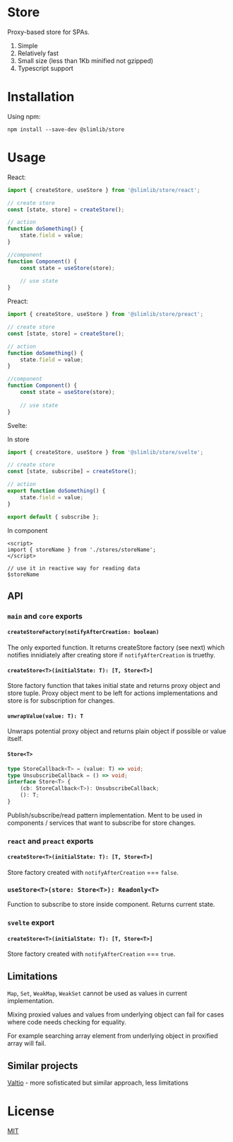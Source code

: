 # Store

Proxy-based store for SPAs.

1. Simple
2. Relatively fast
3. Small size (less than 1Kb minified not gzipped)
4. Typescript support

# Installation

Using npm:
```
npm install --save-dev @slimlib/store
```

# Usage

React:

```javascript
import { createStore, useStore } from '@slimlib/store/react';

// create store
const [state, store] = createStore();

// action
function doSomething() {
    state.field = value;
}

//component
function Component() {
    const state = useStore(store);
    
    // use state
}
```

Preact:

```javascript
import { createStore, useStore } from '@slimlib/store/preact';

// create store
const [state, store] = createStore();

// action
function doSomething() {
    state.field = value;
}

//component
function Component() {
    const state = useStore(store);
    
    // use state
}
```

Svelte:

In store

```javascript
import { createStore, useStore } from '@slimlib/store/svelte';

// create store
const [state, subscribe] = createStore();

// action
export function doSomething() {
    state.field = value;
}

export default { subscribe };
```

In component

```svelte
<script>
import { storeName } from './stores/storeName';
</script>

// use it in reactive way for reading data
$storeName
```

## API

### `main` and `core` exports

####  `createStoreFactory(notifyAfterCreation: boolean)`

The only exported function. It returns createStore factory (see next) which notifies innidiately after creating store if `notifyAfterCreation` is truethy.

#### `createStore<T>(initialState: T): [T, Store<T>]`

Store factory function that takes initial state and returns proxy object and store tuple. Proxy object ment to be left for actions implementations and store is for subscription for changes.

#### `unwrapValue(value: T): T`

Unwraps potential proxy object and returns plain object if possible or value itself.

#### `Store<T>`

```typescript
type StoreCallback<T> = (value: T) => void;
type UnsubscribeCallback = () => void;
interface Store<T> {
    (cb: StoreCallback<T>): UnsubscribeCallback;
    (): T;
}
```

Publish/subscribe/read pattern implementation. Ment to be used in components / services that want to subscribe for store changes.

### `react` and `preact` exports

#### `createStore<T>(initialState: T): [T, Store<T>]`

Store factory created with `notifyAfterCreation` === `false`.

### `useStore<T>(store: Store<T>): Readonly<T>`

Function to subscribe to store inside component. Returns current state.

### `svelte` export

#### `createStore<T>(initialState: T): [T, Store<T>]`

Store factory created with `notifyAfterCreation` === `true`.

## Limitations

`Map`, `Set`, `WeakMap`, `WeakSet` cannot be used as values in current implementation.

Mixing proxied values and values from underlying object can fail for cases where code needs checking for equality.

For example searching array element from underlying object in proxified array will fail.

## Similar projects

[Valtio](https://github.com/pmndrs/valtio) - more sofisticated but similar approach, less limitations

# License

[MIT](./LICENSE)
